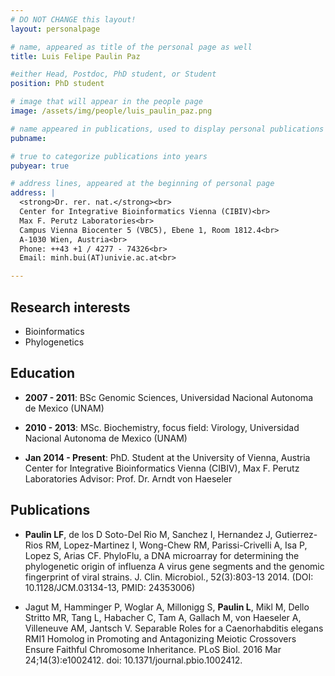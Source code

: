 ```yaml
---
# DO NOT CHANGE this layout!
layout: personalpage

# name, appeared as title of the personal page as well
title: Luis Felipe Paulin Paz

#either Head, Postdoc, PhD student, or Student
position: PhD student

# image that will appear in the people page
image: /assets/img/people/luis_paulin_paz.png

# name appeared in publications, used to display personal publications
pubname:

# true to categorize publications into years
pubyear: true

# address lines, appeared at the beginning of personal page
address: |
  <strong>Dr. rer. nat.</strong><br>
  Center for Integrative Bioinformatics Vienna (CIBIV)<br>
  Max F. Perutz Laboratories<br>
  Campus Vienna Biocenter 5 (VBC5), Ebene 1, Room 1812.4<br>
  A-1030 Wien, Austria<br>
  Phone: ++43 +1 / 4277 - 74326<br>
  Email: minh.bui(AT)univie.ac.at<br>

---
```


Research interests
------------------

* Bioinformatics
* Phylogenetics

Education
---------

* __2007 - 2011__: BSc Genomic Sciences, Universidad Nacional Autonoma de Mexico (UNAM)

* __2010 - 2013__: MSc. Biochemistry, focus field: Virology, Universidad Nacional Autonoma de Mexico (UNAM)


* __Jan 2014 - Present__: PhD. Student at the University of Vienna, Austria
Center for Integrative Bioinformatics Vienna (CIBIV), Max F. Perutz Laboratories
Advisor: Prof. Dr. Arndt von Haeseler



Publications
----------

* __Paulin LF__, de los D Soto-Del Rio M, Sanchez I, Hernandez J, Gutierrez-Rios RM, Lopez-Martinez I, Wong-Chew RM, Parissi-Crivelli A, Isa P, Lopez S, Arias CF. PhyloFlu, a DNA microarray for determining the phylogenetic origin of influenza A virus gene segments and the genomic fingerprint of viral strains. J. Clin. Microbiol., 52(3):803-13 2014. (DOI:  10.1128/JCM.03134-13, PMID: 24353006)


* Jagut M, Hamminger P, Woglar A, Millonigg S, __Paulin L__, Mikl M, Dello Stritto MR, Tang L, Habacher C, Tam A, Gallach M, von Haeseler A, Villeneuve AM, Jantsch V. Separable Roles for a Caenorhabditis elegans RMI1 Homolog in Promoting and Antagonizing Meiotic Crossovers Ensure Faithful Chromosome Inheritance. PLoS Biol. 2016 Mar 24;14(3):e1002412. doi: 10.1371/journal.pbio.1002412.
